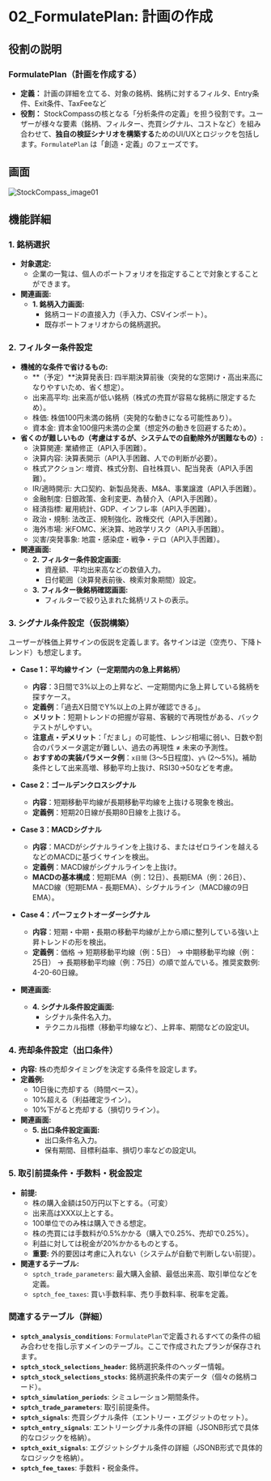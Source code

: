 # 02_FormulatePlan: 計画の作成


## 役割の説明
### FormulatePlan（計画を作成する）
* **定義：** 計画の詳細を立てる、対象の銘柄、銘柄に対するフィルタ、Entry条件、Exit条件、TaxFeeなど
* **役割：** StockCompassの核となる「分析条件の定義」を担う役割です。ユーザーが様々な要素（銘柄、フィルター、売買シグナル、コストなど）を組み合わせて、**独自の検証シナリオを構築する**ためのUI/UXとロジックを包括します。`FormulatePlan` は「創造・定義」のフェーズです。
## 画面
![StockCompass_image01](images/StockCompass_image01.png)

## 機能詳細

### 1. 銘柄選択
* **対象選定:**
    * 企業の一覧は、個人のポートフォリオを指定することで対象とすることができます。
* **関連画面:**
    * **1. 銘柄入力画面:**
        * 銘柄コードの直接入力（手入力、CSVインポート）。
        * 既存ポートフォリオからの銘柄選択。

### 2. フィルター条件設定
* **機械的な条件で省けるもの:**
    * **（予定）**決算発表日: 四半期決算前後（突発的な窓開け・高出来高になりやすいため、省く想定）。
    * 出来高平均: 出来高が低い銘柄（株式の売買が容易な銘柄に限定するため）。
    * 株価: 株価100円未満の銘柄（突発的な動きになる可能性あり）。
    * 資本金: 資本金100億円未満の企業（想定外の動きを回避するため）。
* **省くのが難しいもの（考慮はするが、システムでの自動除外が困難なもの）:** 
    * 決算関連: 業績修正（API入手困難）。
    * 決算内容: 決算表開示（API入手困難、人での判断が必要）。
    * 株式アクション: 増資、株式分割、自社株買い、配当発表（API入手困難）。
    * IR/適時開示: 大口契約、新製品発表、M&A、事業譲渡（API入手困難）。
    * 金融制度: 日銀政策、金利変更、為替介入（API入手困難）。
    * 経済指標: 雇用統計、GDP、インフレ率（API入手困難）。
    * 政治・規制: 法改正、規制強化、政権交代（API入手困難）。
    * 海外市場: 米FOMC、米決算、地政学リスク（API入手困難）。
    * 災害/突発事象: 地震・感染症・戦争・テロ（API入手困難）。
* **関連画面:**
    * **2. フィルター条件設定画面:**
        * 資産額、平均出来高などの数値入力。
        * 日付範囲（決算発表前後、検索対象期間）設定。
    * **3. フィルター後銘柄確認画面:**
        * フィルターで絞り込まれた銘柄リストの表示。

### 3. シグナル条件設定（仮説構築）
ユーザーが株価上昇サインの仮説を定義します。各サインは逆（空売り、下降トレンド）も想定します。

* **Case 1：平均線サイン（一定期間内の急上昇銘柄）**
    * **内容**：3日間で3%以上の上昇など、一定期間内に急上昇している銘柄を探すケース。
    * **定義例**：「過去X日間でY%以上の上昇が確認できる」。
    * **メリット**：短期トレンドの把握が容易、客観的で再現性がある、バックテストがしやすい。
    * **注意点・デメリット**：「だまし」の可能性、レンジ相場に弱い、日数や割合のパラメータ選定が難しい、過去の再現性 ≠ 未来の予測性。
    * **おすすめの実装パラメータ例**：`x日間` (3〜5日程度)、`y%` (2〜5%)。補助条件として出来高増、移動平均上抜け、RSI30→50などを考慮。
* **Case 2：ゴールデンクロスシグナル**
    * **内容**：短期移動平均線が長期移動平均線を上抜ける現象を検出。
    * **定義例**：短期20日線が長期80日線を上抜ける。
* **Case 3：MACDシグナル**
    * **内容**：MACDがシグナルラインを上抜ける、またはゼロラインを越えるなどのMACDに基づくサインを検出。
    * **定義例**：MACD線がシグナルラインを上抜け。
    * **MACDの基本構成**：短期EMA（例：12日）、長期EMA（例：26日）、MACD線（短期EMA - 長期EMA）、シグナルライン（MACD線の9日EMA）。
* **Case 4：パーフェクトオーダーシグナル**
    * **内容**：短期・中期・長期の移動平均線が上から順に整列している強い上昇トレンドの形を検出。
    * **定義例**：価格 → 短期移動平均線（例：5日） → 中期移動平均線（例：25日） → 長期移動平均線（例：75日）の順で並んでいる。推奨変数例: 4-20-60日線。

* **関連画面:**
    * **4. シグナル条件設定画面:**
        * シグナル条件名入力。
        * テクニカル指標（移動平均線など）、上昇率、期間などの設定UI。

### 4. 売却条件設定（出口条件）
* **内容:** 株の売却タイミングを決定する条件を設定します。
* **定義例:**
    * 10日後に売却する（時間ベース）。
    * 10%超える（利益確定ライン）。
    * 10%下がると売却する（損切りライン）。
* **関連画面:**
    * **5. 出口条件設定画面:**
        * 出口条件名入力。
        * 保有期間、目標利益率、損切り率などの設定UI。

### 5. 取引前提条件・手数料・税金設定
* **前提:**
    * 株の購入金額は50万円以下とする。（可変）
    * 出来高はXXX以上とする。
    * 100単位でのみ株は購入できる想定。
    * 株の売買には手数料が0.5%かかる（購入で0.25%、売却で0.25%）。
    * 利益に対しては税金が20%かかるものとする。
    * **重要:** 外的要因は考慮に入れない（システムが自動で判断しない前提）。
* **関連するテーブル:**
    * `sptch_trade_parameters`: 最大購入金額、最低出来高、取引単位などを定義。
    * `sptch_fee_taxes`: 買い手数料率、売り手数料率、税率を定義。

### 関連するテーブル（詳細）

* **`sptch_analysis_conditions`**: `FormulatePlan`で定義されるすべての条件の組み合わせを指し示すメインのテーブル。ここで作成されたプランが保存されます。
* **`sptch_stock_selections_header`**: 銘柄選択条件のヘッダー情報。
* **`sptch_stock_selections_stocks`**: 銘柄選択条件の実データ（個々の銘柄コード）。
* **`sptch_simulation_periods`**: シミュレーション期間条件。
* **`sptch_trade_parameters`**: 取引前提条件。
* **`sptch_signals`**: 売買シグナル条件（エントリー・エグジットのセット）。
* **`sptch_entry_signals`**: エントリーシグナル条件の詳細（JSONB形式で具体的なロジックを格納）。
* **`sptch_exit_signals`**: エグジットシグナル条件の詳細（JSONB形式で具体的なロジックを格納）。
* **`sptch_fee_taxes`**: 手数料・税金条件。
